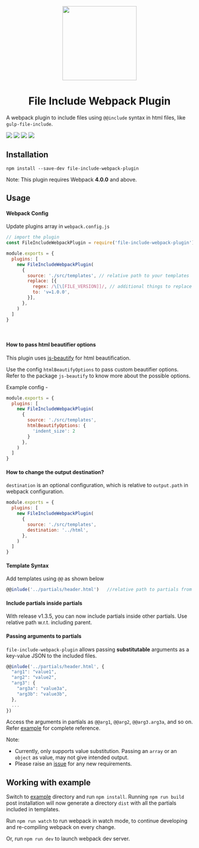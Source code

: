 <div align="center">
  <a href="https://github.com/webpack/webpack">
    <img width="200" height="200" src="https://cdn.worldvectorlogo.com/logos/webpack-icon.svg">
  </a>
  <h1>File Include Webpack Plugin</h1>
</div>

A webpack plugin to include files using `@@include` syntax in html files, like `gulp-file-include`. 

<div>
    <img src="https://img.shields.io/node/v/file-include-webpack-plugin.svg"/>
    <img src="https://img.shields.io/npm/v/file-include-webpack-plugin/latest.svg"/>
    <img src="https://img.shields.io/npm/dt/file-include-webpack-plugin.svg"/>
    <img src="https://img.shields.io/npm/dw/file-include-webpack-plugin.svg"/>
</div>

## Installation
```
npm install --save-dev file-include-webpack-plugin
```

Note: This plugin requires Webpack **4.0.0** and above. 

## Usage

#### Webpack Config

Update plugins array in `webpack.config.js`

```javascript
// import the plugin
const FileIncludeWebpackPlugin = require('file-include-webpack-plugin')

module.exports = {
  plugins: [
    new FileIncludeWebpackPlugin(
      {
        source: './src/templates', // relative path to your templates
        replace: [{
          regex: /\[\[FILE_VERSION]]/, // additional things to replace
          to: 'v=1.0.0',
        }],
      },
    )
  ]
}
```
<br/>

#### How to pass html beautifier options

This plugin uses [js-beautify](https://www.npmjs.com/package/js-beautify) for html beautification.

Use the config `htmlBeautifyOptions` to pass custom beautifier options. Refer to the package `js-beautify` to know more about the possible options.

Example config -
```javascript
module.exports = {
  plugins: [
    new FileIncludeWebpackPlugin(
      {
        source: './src/templates',
        htmlBeautifyOptions: {
          'indent_size': 2
        }
      },
    )
  ]
}
```


#### How to change the output destination?

`destination` is an optional configuration, which is relative to `output.path` in webpack configuration.

```javascript
module.exports = {
  plugins: [
    new FileIncludeWebpackPlugin(
      {
        source: './src/templates',
        destination: '../html',
      },
    )
  ]
}
```

#### Template Syntax
Add templates using `@@` as shown below

```javascript
@@inlude('../partials/header.html')   //relative path to partials from parent html
```

#### Include partials inside partials
With release v1.3.5, you can now include partials inside other partials.
Use relative path w.r.t. including parent.  

#### Passing arguments to partials
`file-include-webpack-plugin` allows passing **substitutable** arguments as a key-value JSON to the included files.

```javascript
@@inlude('../partials/header.html', {
  "arg1": "value1",
  "arg2": "value2",
  "arg3": {
    "arg3a": "value3a",
    "arg3b": "value3b",
  },
  ...
})
```

Access the arguments in partials as `@@arg1`, `@@arg2`, `@@arg3.arg3a`, and so on. Refer [example](example) for complete reference.

Note:
- Currently, only supports value substitution. Passing an `array` or an `object` as value, may not give intended output. 
- Please raise an [issue](https://github.com/Vishal0203/file-include-webpack-plugin/issues) for any new requirements.  


## Working with example
Switch to [example](example) directory and run `npm install`. Running `npm run build` post installation 
will now generate a directory `dist` with all the partials included in templates.

Run `npm run watch` to run webpack in watch mode, to continue developing and re-compiling webpack on
every change. 

Or, run `npm run dev` to launch webpack dev server. 